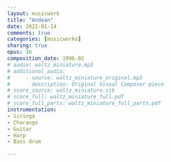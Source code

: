 ```yaml
---
layout: musicwork
title: "Andean"
date: 2021-01-14
comments: true
categories: [musicworks]
sharing: true
opus: 16
composition_date: 1996-02
# audio: waltz_miniature.mp3
# additional_audio:
#     - source: waltz_miniature_original.mp3
#       description: Original Visual Composer piece
# score_source: waltz_miniature.sib
# score_full: waltz_miniature_full.pdf
# score_full_parts: waltz_miniature_full_parts.pdf
instrumentation:
- Siringa
- Charango
- Guitar
- Harp
- Bass drum

---
```


